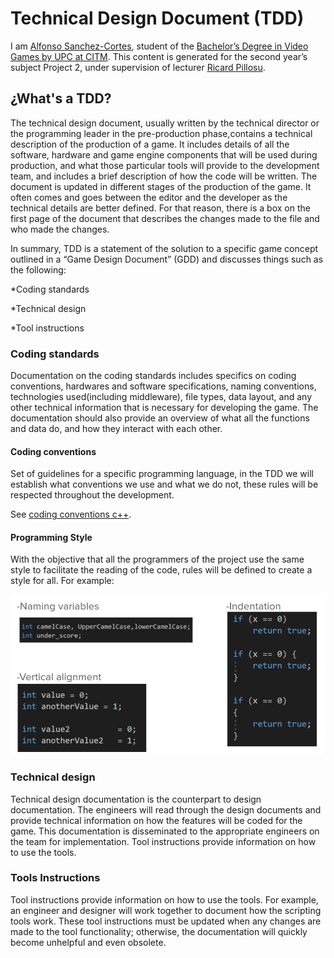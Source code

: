 ﻿# Technical Design Document (TDD)

I am [Alfonso Sanchez-Cortes](https://github.com/Siitoo), student of the [Bachelor’s Degree in
Video Games by UPC at CITM](https://www.citm.upc.edu/ing/estudis/graus-videojocs/). This content is generated for the second year’s
subject Project 2, under supervision of lecturer [Ricard Pillosu](<https://es.linkedin.com/in/ricardpillosu>).

## ¿What's a TDD?

The technical design document, usually written by the technical director or the programming leader in the pre-production phase,contains a technical description of the production of a game.
It includes details of all the software, hardware and game engine components that will be used during production, and what those particular tools will provide to the development team,
and includes a brief description of how the code will be written. The document is updated in different stages of the production of the game. It often comes and goes between the editor
and the developer as the technical details are better defined. For that reason, there is a box on the first page of the document that describes the changes made to the file and who made the changes.

In summary, TDD is a statement of the solution to a specific game concept outlined in a “Game Design Document” (GDD) and discusses things such as the following:  

*Coding standards  

*Technical design  

*Tool instructions  

### Coding standards

Documentation on the coding standards includes specifics on coding conventions, hardwares and software specifications, naming conventions, technologies used(including middleware), file types, data layout, and any other technical information that is necessary for developing the game. 
The documentation should also provide an overview of what all the functions and data do, and how they interact with each other.

#### Coding conventions

Set of guidelines for a specific programming language, in the TDD we will establish what conventions we use and what we do not, these rules will be respected throughout the development.  

See [coding conventions c++](http://geosoft.no/development/cppstyle.html).  

#### Programming Style

With the objective that all the programmers of the project use the same style to facilitate the reading of the code, rules will be defined to create a style for all. For example:

![Conventions.png](/docs/conventions.png)



### Technical design

Technical design documentation is the counterpart to design documentation. The engineers will read through the design documents and provide technical information on how  the features will be coded for the game. This documentation is disseminated to the appropriate engineers on the team for implementation.
Tool instructions provide information on how to use the tools. 

### Tools Instructions

Tool instructions provide information on how to use the tools. For example, an engineer and designer will work together to document how the scripting tools work. 
These tool instructions must be updated when any changes are made to the tool functionality; otherwise, the documentation will quickly become unhelpful and even obsolete.